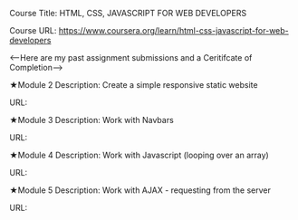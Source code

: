 Course Title: HTML, CSS, JAVASCRIPT FOR WEB DEVELOPERS

Course URL: https://www.coursera.org/learn/html-css-javascript-for-web-developers

<--Here are my past assignment submissions and a Ceritifcate of Completion-->


★Module 2 Description: Create a simple responsive static website

URL:

★Module 3 Description: Work with Navbars

URL:

★Module 4 Description: Work with Javascript (looping over an array)

URL:

★Module 5 Description: Work with AJAX - requesting from the server

URL:
